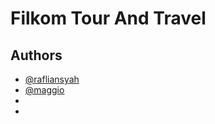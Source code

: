 
# Filkom Tour And Travel



## Authors

- [@rafliansyah](https://github.com/rafli5131)
- [@maggio](https://github.com/MaggioMIM)
-
-


